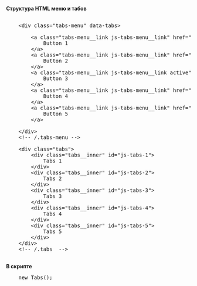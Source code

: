 <p>
	<b>Структура HTML меню и табов</b>
</p>

<pre>

	&lt;div class="tabs-menu" data-tabs&gt;

		&lt;a class="tabs-menu__link js-tabs-menu__link" href="#js-tabs-1" data-tabs-children&gt;
			Button 1
		&lt;/a&gt;
		&lt;a class="tabs-menu__link js-tabs-menu__link" href="#js-tabs-2" data-tabs-children&gt;
			Button 2
		&lt;/a&gt;
		&lt;a class="tabs-menu__link js-tabs-menu__link active" href="#js-tabs-3" data-tabs-children&gt;
			Button 3
		&lt;/a&gt;
		&lt;a class="tabs-menu__link js-tabs-menu__link" href="#js-tabs-4" data-tabs-children&gt;
			Button 4
		&lt;/a&gt;
		&lt;a class="tabs-menu__link js-tabs-menu__link" href="#js-tabs-5" data-tabs-children&gt;
			Button 5
		&lt;/a&gt;

	&lt;/div&gt;
	&lt;!-- /.tabs-menu --&gt;

	&lt;div class="tabs"&gt;
		&lt;div class="tabs__inner" id="js-tabs-1"&gt;
			Tabs 1
		&lt;/div&gt;
		&lt;div class="tabs__inner" id="js-tabs-2"&gt;
			Tabs 2
		&lt;/div&gt;
		&lt;div class="tabs__inner" id="js-tabs-3"&gt;
			Tabs 3
		&lt;/div&gt;
		&lt;div class="tabs__inner" id="js-tabs-4"&gt;
			Tabs 4
		&lt;/div&gt;
		&lt;div class="tabs__inner" id="js-tabs-5"&gt;
			Tabs 5
		&lt;/div&gt;
	&lt;/div&gt;
	&lt;!-- /.tabs  --&gt;

</pre>

<p>
	<b>В скрипте</b>
</p>

<pre>
	new Tabs();
</pre>
